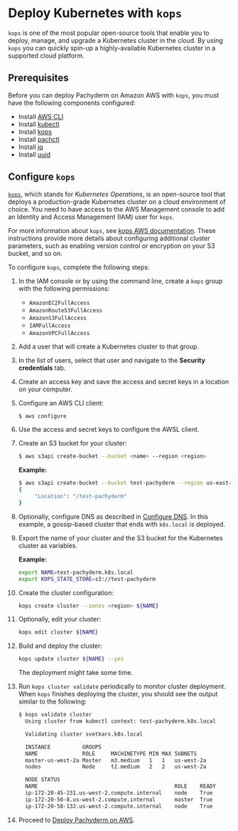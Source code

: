 # Deploy Kubernetes with `kops`

`kops` is one of the most popular open-source tools
that enable you to deploy, manage, and upgrade a
Kubernetes cluster in the cloud. By using `kops` you can
quickly spin-up a highly-available Kubernetes cluster in
a supported cloud platform.

## Prerequisites

Before you can deploy Pachyderm on Amazon AWS with
`kops`, you must have the following components configured:

  - Install [AWS CLI](https://aws.amazon.com/cli/)
  - Install [kubectl](https://kubernetes.io/docs/user-guide/prereqs/)
  - Install [kops](https://github.com/kubernetes/kops/blob/master/docs/install.md)
  - Install [pachctl](../../getting_started/local_installation.html#pachctl)
  - Install [jq](https://stedolan.github.io/jq/download/)
  - Install [uuid](http://man7.org/linux/man-pages/man1/uuidgen.1.html)

## Configure `kops`

[`kops`](https://github.com/kubernetes/kops/), which stands for
*Kubernetes Operations*, is an open-source tool that deploys
a production-grade Kubernetes cluster on a cloud environment of choice.
You need to have access to the
AWS Management console to add an Identity and Access Management (IAM) user
for `kops`.

For more information about `kops`, see
[kops AWS documentation](https://github.com/kubernetes/kops/blob/master/docs/aws.md).
These instructions provide more details about configuring
additional cluster parameters, such as enabling version control
or encryption on your S3 bucket, and so on.

To configure `kops`, complete the following steps:

1. In the IAM console or by using the command line, create a `kops` group
with the following permissions:

   * `AmazonEC2FullAccess`
   * `AmazonRoute53FullAccess`
   * `AmazonS3FullAccess`
   * `IAMFullAccess`
   * `AmazonVPCFullAccess`

1. Add a user that will create a Kubernetes cluster to that group.
1. In the list of users, select that user and navigate to the
**Security credentials** tab.
1. Create an access key and save the access and secret keys in a
location on your computer.
1. Configure an AWS CLI client:

   ```bash
   $ aws configure
   ```

1. Use the access and secret keys to configure the AWSL client.

1. Create an S3 bucket for your cluster:

   ```bash
   $ aws s3api create-bucket --bucket <name> --region <region>
   ```

   **Example:**

   ```bash
   $ aws s3api create-bucket --bucket test-pachyderm --region us-east-1
   {
        "Location": "/test-pachyderm"
   }
   ```

1. Optionally, configure DNS as described in [Configure DNS](https://github.com/kubernetes/kops/blob/master/docs/aws.md#configure-dns).
In this example, a gossip-based cluster that ends with `k8s.local`
is deployed.

1. Export the name of your cluster and the S3 bucket for the Kubernetes
cluster as variables.

   **Example:**

   ```bash
   export NAME=test-pachyderm.k8s.local
   export KOPS_STATE_STORE=s3://test-pachyderm
   ```

1. Create the cluster configuration:

   ```bash
   kops create cluster --zones <region> ${NAME}
   ```

1. Optionally, edit your cluster:

   ```bash
   kops edit cluster ${NAME}
   ```

1. Build and deploy the cluster:

   ```bash
   kops update cluster ${NAME} --yes
   ```

   The deployment might take some time.

1. Run `kops cluster validate` periodically to monitor cluster deployment.
   When `kops` finishes deploying the cluster, you should see the output
   similar to the following:

   ```bash
   $ kops validate cluster
     Using cluster from kubectl context: test-pachyderm.k8s.local

     Validating cluster svetkars.k8s.local

     INSTANCE          GROUPS
     NAME              ROLE     MACHINETYPE MIN MAX SUBNETS
     master-us-west-2a Master   m3.medium   1   1   us-west-2a
     nodes             Node     t2.medium   2   2   us-west-2a

     NODE STATUS
     NAME                                           ROLE    READY
     ip-172-20-45-231.us-west-2.compute.internal    node    True
     ip-172-20-50-8.us-west-2.compute.internal      master  True
     ip-172-20-58-132.us-west-2.compute.internal    node    True
    ```

1. Proceed to [Deploy Pachyderm on AWS](aws-deploy-pachyderm.html).
